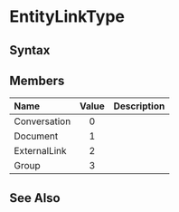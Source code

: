 [comment]: # (Name:EntityLinkType)
[comment]: # (Type:Enum)
[comment]: # (Status:Incomplete)
[comment]: # (GeneratedDate:2016-12-15 22:38:05Z)

# EntityLinkType





## Syntax



## Members



|**Name**|**Value**|**Description**|
|:------ |:----: |:----- |
|Conversation|0||
|Document|1||
|ExternalLink|2||
|Group|3||




## See Also
